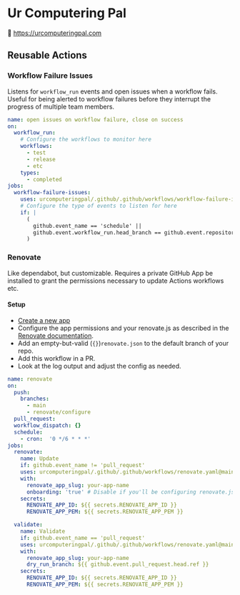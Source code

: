 # Ur Computering Pal

:wave: https://urcomputeringpal.com

## Reusable Actions

### Workflow Failure Issues

Listens for `workflow_run` events and open issues when a workflow fails. Useful for being alerted to workflow failures before they interrupt the progress of multiple team members.

```yaml
name: open issues on workflow failure, close on success
on:
  workflow_run:
    # Configure the workflows to monitor here
    workflows:
      - test
      - release
      - etc
    types:
      - completed
jobs:
  workflow-failure-issues:
    uses: urcomputeringpal/.github/.github/workflows/workflow-failure-issues.yaml@main
    # Configure the type of events to listen for here
    if: |
      (
        github.event_name == 'schedule' ||
        github.event.workflow_run.head_branch == github.event.repository.default_branch
      )
```

### Renovate

Like dependabot, but customizable. Requires a private GitHub App be installed to grant the permissions necessary to update Actions workflows etc.

#### Setup

- [Create a new app](https://docs.github.com/en/developers/apps/creating-a-github-app)
- Configure the app permissions and your renovate.js as described in the [Renovate documentation](https://docs.renovatebot.com/modules/platform/github/#running-as-a-github-app).
- Add an empty-but-valid (`{}`)`renovate.json` to the default branch of your repo.
- Add this workflow in a PR.
- Look at the log output and adjust the config as needed.

```yaml
name: renovate
on:
  push:
    branches:
      - main
      - renovate/configure
  pull_request:
  workflow_dispatch: {}
  schedule:
    - cron:  '0 */6 * * *'
jobs:
  renovate:
    name: Update
    if: github.event_name != 'pull_request'
    uses: urcomputeringpal/.github/.github/workflows/renovate.yaml@main
    with:
      renovate_app_slug: your-app-name
      onboarding: 'true' # Disable if you'll be configuring renovate.json yourself.
    secrets:
      RENOVATE_APP_ID: ${{ secrets.RENOVATE_APP_ID }}
      RENOVATE_APP_PEM: ${{ secrets.RENOVATE_APP_PEM }}

  validate:
    name: Validate
    if: github.event_name == 'pull_request'
    uses: urcomputeringpal/.github/.github/workflows/renovate.yaml@main
    with:
      renovate_app_slug: your-app-name
      dry_run_branch: ${{ github.event.pull_request.head.ref }}
    secrets:
      RENOVATE_APP_ID: ${{ secrets.RENOVATE_APP_ID }}
      RENOVATE_APP_PEM: ${{ secrets.RENOVATE_APP_PEM }}
```